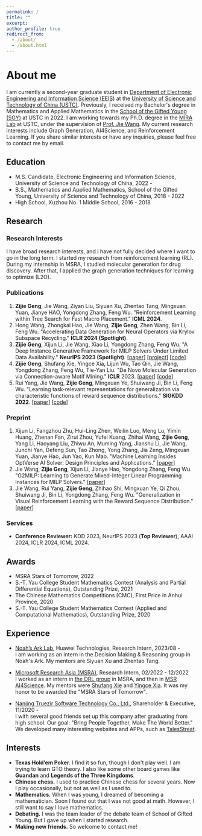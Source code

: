 ```yaml
---
permalink: /
title: ""
excerpt:
author_profile: true
redirect_from: 
  - /about/
  - /about.html
---
```


# About me

I am currently a second-year graduate student in [Department of Electronic Engineering and Information Science (EEIS)](https://en.sist.ustc.edu.cn/main.htm) at the [University of Science and Technology of China (USTC)](http://en.ustc.edu.cn/).
Previously, I received my Bachelor's degree in Mathematics and Applied Mathematics in the [School of the Gifted Young (SGY)](http://en.scgy.ustc.edu.cn/) at USTC in 2022.
I am working towards my Ph.D. degree in the [MIRA Lab](https://miralab.ai/) at USTC, under the supervision of [Prof. Jie Wang](https://miralab.ai/people/jie-wang/).
My current research interests include Graph Generation, AI4Science, and Reinforcement Learning.
If you share similar interests or have any inquiries, please feel free to contact me by email.

## Education

- M.S. Candidate, Electronic Engineering and Information Science, University of Science and Technology of China, 2022 - 
- B.S., Mathematics and Applied Mathematics, School of the Gifted Young, University of Science and Technology of China, 2018 - 2022
- High School, Xuzhou No. 1 Middle School, 2016 - 2018

## Research

### Research Interests

I have broad research interests, and I have not fully decided where I want to go in the long term. I started my research from reinforcement learning (RL). During my internship in MSRA, I studied molecular generation for drug discovery. After that, I applied the graph generation techniques for learning to optimize (L2O).

### Publications
1. **Zijie Geng**, Jie Wang, Ziyan Liu, Siyuan Xu, Zhentao Tang, Mingxuan Yuan, Jianye HAO, Yongdong Zhang, Feng Wu. "Reinforcement Learning within Tree Search for Fast Macro Placement." **ICML 2024**.
1. Hong Wang, Zhongkai Hao, Jie Wang, **Zijie Geng**, Zhen Wang, Bin Li, Feng Wu. "Accelerating Data Generation for Neural Operators via Krylov Subspace Recycling." **ICLR 2024 (Spotlight)**.
1. **Zijie Geng**, Xijun Li, Jie Wang, Xiao Li, Yongdong Zhang, Feng Wu. "A Deep Instance Generative Framework for MILP Solvers Under Limited Data Availability." **NeurIPS 2023 (Spotlight)**. [[paper](https://arxiv.org/pdf/2310.02807.pdf)] [[project](https://miralab-ustc.github.io/L2O-G2MILP/)] [[code](https://github.com/MIRALab-USTC/L2O-G2MILP)]
1. **Zijie Geng**, Shufang Xie, Yingce Xia, Lijun Wu, Tao Qin, Jie Wang, Yongdong Zhang, Feng Wu, Tie-Yan Liu. "De Novo Molecular Generation via Connection-aware Motif Mining." **ICLR** 2023. [[paper](https://openreview.net/pdf?id=Q_Jexl8-qDi)] [[code](https://github.com/MIRALab-USTC/AI4Sci-MiCaM)]
1. Rui Yang, Jie Wang, **Zijie Geng**, Mingxuan Ye, Shuiwang Ji, Bin Li, Feng Wu. "Learning task-relevant representations for generalization via characteristic functions of reward sequence distributions." **SIGKDD 2022**. [[paper](https://dl.acm.org/doi/abs/10.1145/3534678.3539391)] [[code](https://github.com/MIRALab-USTC/RL-CRESP)]

### Preprint
1. Xijun Li, Fangzhou Zhu, Hui-Ling Zhen, Weilin Luo, Meng Lu, Yimin Huang, Zhenan Fan, Zirui Zhou, Yufei Kuang, Zhihai Wang, **Zijie Geng**, Yang Li, Haoyang Liu, Zhiwu An, Muming Yang, Jianshu Li, Jie Wang, Junchi Yan, Defeng Sun, Tao Zhong, Yong Zhang, Jia Zeng, Mingxuan Yuan, Jianye Hao, Jun Yao, Kun Mao. "Machine Learning Insides OptVerse AI Solver: Design Principles and Applications." [[paper](https://arxiv.org/pdf/2401.05960.pdf)]
1. Jie Wang, **Zijie Geng**, Xijun Li, Jianye Hao, Yongdong Zhang, Feng Wu. "G2MILP: Learning to Generate Mixed-Integer Linear Programming Instances for MILP Solvers." [[paper](https://www.techrxiv.org/doi/full/10.36227/techrxiv.24566554.v1)]
1. Jie Wang, Rui Yang, **Zijie Geng**, Zhihao Shi, Mingxuan Ye, Qi Zhou, Shuiwang Ji, Bin Li, Yongdong Zhang, Feng Wu. "Generalization in Visual Reinforcement Learning with the Reward Sequence Distribution." [[paper](https://arxiv.org/pdf/2302.09601.pdf)]

### Services

- **Conference Reviewer:** KDD 2023, NeurIPS 2023 (**Top Reviewer**), AAAI 2024, ICLR 2024, ICML 2024.

## Awards

- MSRA Stars of Tomorrow, 2022
- S.-T. Yau College Student Mathematics Contest (Analysis and Partial Differential Equations), Outstanding Prize, 2021
- The Chinese Mathematics Competitions (CMC), First Price in Anhui Province, 2020
- S.-T. Yau College Student Mathematics Contest (Applied and Computational Mathematics), Outstanding Prize, 2020

## Experience

- [Noah’s Ark Lab](http://dev3.noahlab.com.hk/index.html), Huawei Technologies, Research Intern, 2023/08 - \
  I am working as an intern in the Decision Making & Reasoning group in Noah's Ark. My mentors are Siyuan Xu and Zhentao Tang.
  
- [Microsoft Research Asia (MSRA)](https://www.msra.cn/), Research Intern, 02/2022 - 12/2022 \
  I worked as an intern in [the DRL group](https://www.microsoft.com/en-us/research/group/deep-and-reinforcement-learning-group/) in MSRA, and then in [MSR AI4Science](https://www.microsoft.com/en-us/research/lab/microsoft-research-ai4science/). My mentors were [Shufang Xie](https://www.microsoft.com/en-us/research/people/shufxi/) and [Yingce Xia](https://www.microsoft.com/en-us/research/people/yinxia/). It was my honor to be awarded the "MSRA Stars of Tomorrow".
  
- [Nanjing Truezir Software Technology Co., Ltd.](https://www.truezir.com/), Shareholder & Executive, 11/2020 - \
  I with several good friends set up this company after graduating from high school. Our goal: "Bring People Together, Make The World Better." We developed many interesting websites and APPs, such as [TalesStreat](https://www.talesstreet.com/index.html).

## Interests

- **Texas Hold’em Poker.** I find it so fun, though I don't play well. I am trying to learn GTO theory. I also like some other board games like **Guandan** and **Legends of the Three Kingdoms**.
- **Chinese chess.** I used to practice Chinese chess for several years. Now I play occasionally, but not as well as I used to.
- **Mathematics.** When I was young, I dreamed of becoming a mathematician. Soon I found out that I was not good at math. However, I still want to say I love mathematics.
- **Debating.** I was the team leader of the debate team of School of Gifted Young. But I gave up when I started research.
- **Making new friends.** So welcome to contact me!

